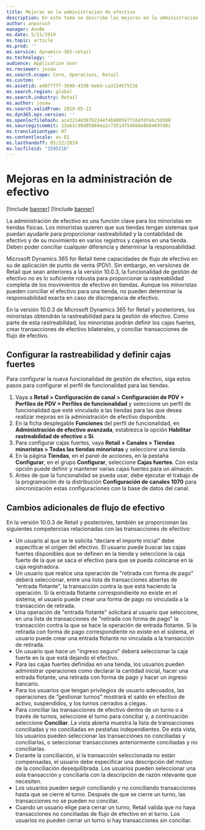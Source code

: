 ```yaml
---
title: Mejoras en la administración de efectivo
description: En este tema se describe las mejoras en la administración de efectivo en PDV para Dynamics 365 for Retail.
author: anpurush
manager: AnnBe
ms.date: 5/21/2019
ms.topic: article
ms.prod: ''
ms.service: dynamics-365-retail
ms.technology: ''
audience: Application User
ms.reviewer: josaw
ms.search.scope: Core, Operations, Retail
ms.custom: ''
ms.assetid: ed0f77f7-3609-4330-bebd-ca3134575216
ms.search.region: global
ms.search.industry: Retail
ms.author: josaw
ms.search.validFrom: 2019-05-21
ms.dyn365.ops.version: ''
ms.openlocfilehash: ace32148387b2244f4b600597f16dfd7ebc5d108
ms.sourcegitcommit: 23ab3c99d05869ea2c73514754608e8684697d8c
ms.translationtype: HT
ms.contentlocale: es-ES
ms.lasthandoff: 05/22/2019
ms.locfileid: "1595216"
---
```

# <a name="cash-management-improvements"></a>Mejoras en la administración de efectivo

[!include [banner](includes/banner.md)]
[!include [banner](../includes/preview-banner.md)]

La administración de efectivo es una función clave para los minoristas en tiendas físicas. Los minoristas quieren que sus tiendas tengan sistemas que puedan ayudarle para proporcionar rastreabilidad y la contabilidad de efectivo y de su movimiento en varios registros y cajeros en una tienda. Deben poder conciliar cualquier diferencia y determinar la responsabilidad.

Microsoft Dynamics 365 for Retail tiene capacidades de flujo de efectivo en su de aplicación de punto de venta (PDV). Sin embargo, en versiones de Retail que sean anteriores a la versión 10.0.3, la funcionalidad de gestión de efectivo no es lo suficiente robusta para proporcionar la rastreabilidad completa de los movimientos de efectivo en tiendas. Aunque los minoristas pueden conciliar el efectivo para una tienda, no pueden determinar la responsabilidad exacta en caso de discrepancia de efectivo.

En la versión 10.0.3 de Microsoft Dynamics 365 for Retail y posteriores, los minoristas obtendrán la rastreabilidad para la gestión de efectivo. Como parte de esta rastreabilidad, los minoristas podrán definir los cajas fuertes, crear transacciones de efectivo bilaterales, y conciliar transacciones de flujo de efectivo.

## <a name="set-up-traceability-and-define-safes"></a>Configurar la rastreabilidad y definir cajas fuertes

Para configurar la nueva funcionalidad de gestión de efectivo, siga estos pasos para configurar el perfil de funcionalidad para las tiendas.

1. Vaya a **Retail \> Configuración de canal \> Configuración de PDV \> Perfiles de PDV \> Perfiles de funcionalidad** y seleccione un perfil de funcionalidad que esté vinculado a las tiendas para las que desea realizar mejoras en la administración de efectivo disponible.
2. En la ficha desplegable **Funciones** del perfil de funcionalidad, en **Administración de efectivo avanzada**, establezca la opción **Habilitar rastreabilidad de efectivo** a **Sí**.
3. Para configurar cajas fuertes, vaya **Retail \> Canales \> Tiendas minoristas \> Todas las tiendas minoristas** y seleccione una tienda.
4. En la página **Tiendas**, en el panel de acciones, en la pestaña **Configurar**, en el grupo **Configurar**, seleccione **Cajas fuertes**. Con esta opción puede definir y mantener varias cajas fuertes para un almacén.
4. Antes de que la funcionalidad se pueda usar, debe ejecutar el trabajo de la programación de la distribución **Configuración de canales 1070** para sincronización estas configuraciones con la base de datos del canal.

## <a name="additional-cash-management-changes"></a>Cambios adicionales de flujo de efectivo

En la versión 10.0.3 de Retail y posteriores, también se proporcionan las siguientes competencias relacionadas con las transacciones de efectivo:

- Un usuario al que se le solicita “declare el importe inicial” debe especificar el origen del efectivo. El usuario puede buscar las cajas fuertes disponibles que se definen en la tienda y seleccione la caja fuerte de la que se saca el efectivo para que se pueda colocarse en la caja registradora.
- Un usuario que realice una operación de "retirada con forma de pago" deberá seleccionar, entre una lista de transacciones abiertas de "entrada flotante", la transacción contra la que está haciendo la operación. Si la entrada flotante correspondiente no existe en el sistema, el usuario puede crear una forma de pago no vinculada a la transacción de retirada.
- Una operación de "entrada flotante" solicitará al usuario que seleccione, en una lista de transacciones de "retirada con forma de pago" la transacción contra la que se hace la operación de entrada flotante. Si la retirada con forma de pago correspondiente no existe en el sistema, el usuario puede crear una entrada flotante no vinculada a la transacción de retirada.
- Un usuario que hace un "ingreso seguro" deberá seleccionar la caja fuerte en la que está dejando el efectivo.
- Para las cajas fuertes definidas en una tienda, los usuarios pueden administrar operaciones como declarar la cantidad inicial, hacer una entrada flotante, una retirada con forma de pago y hacer un ingreso bancario.
- Para los usuarios que tengan privilegios de usuario adecuados, las operaciones de “gestionar turnos” mostrará el saldo en efectivo de activo, suspendidos, y los turnos cerrados a ciegas.
- Para conciliar las transacciones de efectivo dentro de un turno o a través de turnos, seleccione el turno para conciliar y, a continuación seleccione **Conciliar**. La vista abierta muestra la lista de transacciones conciliadas y no conciliadas en pestañas independientes. De esta vista, los usuarios pueden seleccionar las transacciones no conciliadas y conciliarlas, o seleccionar transacciones anteriormente conciliadas y no conciliarlas.
- Durante la conciliación, si la transacción seleccionada no están compensadas, el usuario debe especificar una descripción del motivo de la conciliación desequilibrada. Los usuarios pueden seleccionar una sola transacción y conciliarla con la descripción de razón relevante que necesiten.
- Los usuarios pueden seguir conciliando y no conciliando transacciones hasta que se cierre el turno. Después de que se cierre un turno, las transacciones no se pueden no conciliar.
- Cuando un usuario elige para cerrar un turno, Retail valida que no haya transacciones no conciliadas de flujo de efectivo en el turno. Los usuarios no pueden cerrar un turno si hay transacciones sin conciliar.
